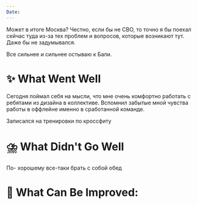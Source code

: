 ```yaml
---
Date:
---
```


Может в итоге Москва? 
Честно, если бы не СВО, то точно я бы поехал сейчас туда из-за тех проблем и вопросов, которые возникают тут. Даже бы не задумывался. 

Все сильнее и сильнее остываю к Бали. 

# **✨ What Went Well**

Сегодня поймал себя на мысли, что мне очень комфортно работать с ребятами из дизайна в коллективе. Вспомнил забытые мной чувства работы в оффлейне именно в сработанной команде. 

Записался на тренировки по кроссфиту


#  **⛈️ What Didn't Go Well**
По- хорошему все-таки брать с собой обед



# **💫 What Can Be Improved**:



